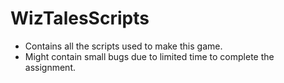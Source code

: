 # WizTalesScripts

* Contains all the scripts used to make this game.
* Might contain small bugs due to limited time to complete the assignment.
